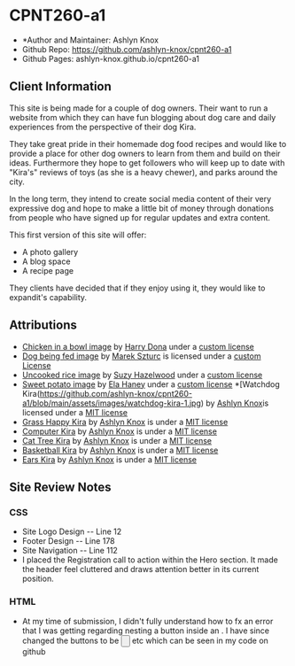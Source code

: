 # CPNT260-a1 

* *Author and Maintainer: Ashlyn Knox
* Github Repo: https://github.com/ashlyn-knox/cpnt260-a1
* Github Pages: ashlyn-knox.github.io/cpnt260-a1

## Client Information
This site is being made for a couple of dog owners. Their want to run a website from which they can have fun blogging about dog care and daily experiences from the perspective of their dog Kira.

They take great pride in their homemade dog food recipes and would like to provide a place for other dog owners to learn from them and build on their ideas. Furthermore they hope to get followers who will keep up to date with "Kira's" reviews of toys (as she is a heavy chewer), and parks around the city.

In the long term, they intend to create social media content of their very expressive dog and hope to make a little bit of money through donations from people who have signed up for regular updates and extra content.

This first version of this site will offer:
* A photo gallery
* A blog space
* A recipe page

They clients have decided that if they enjoy using it, they would like to expandit's capability.

## Attributions
* [Chicken in a bowl image](https://images.pexels.com/photos/2338407/pexels-photo-2338407.jpeg?cs=srgb&dl=pexels-harry-dona-2338407.jpg&fm=jpg) by [Harry Dona](https://www.pexels.com/@harry-dona) under a [custom license](https://www.pexels.com/license/)
* [Dog being fed image](https://images.unsplash.com/photo-1518213421517-a830ab67694c?ixid=MXwxMjA3fDB8MHxwaG90by1wYWdlfHx8fGVufDB8fHw%3D&ixlib=rb-1.2.1&auto=format&fit=crop&w=1350&q=80) by [Marek Szturc](https://unsplash.com/@marxgalla) is licensed under a [custom License](https://unsplash.com/license)
* [Uncooked rice image](https://images.pexels.com/photos/1306548/pexels-photo-1306548.jpeg?cs=srgb&dl=pexels-suzy-hazelwood-1306548.jpg&fm=jpg) by [Suzy Hazelwood](https://www.pexels.com/@suzyhazelwood) under a [custom license](https://www.pexels.com/license/)
* [Sweet potato image](https://images.pexels.com/photos/89247/pexels-photo-89247.png?auto=compress&cs=tinysrgb&dpr=2&h=650&w=940) by [Ela Haney](https://www.pexels.com/@ela-haney-18168) under a [custom license](https://www.pexels.com/license/)
*[Watchdog Kira(https://github.com/ashlyn-knox/cpnt260-a1/blob/main/assets/images/watchdog-kira-1.jpg) by [Ashlyn Knox](https://github.com/ashlyn-knox)is licensed under a [MIT license](https://mit-license.org/)
* [Grass Happy Kira](https://github.com/ashlyn-knox/cpnt260-a1/blob/main/assets/images/grass-happy-kira-3.jpg) by [Ashlyn Knox](https://github.com/ashlyn-knox) is under a [MIT license](https://mit-license.org)
* [Computer Kira](https://github.com/ashlyn-knox/cpnt260-a1/blob/main/assets/images/computer-kira-4.jpg) by [Ashlyn Knox](https://github.com/ashlyn-knox) is under a [MIT license](https://mit-license.org)
* [Cat Tree Kira](https://github.com/ashlyn-knox/cpnt260-a1/blob/main/assets/images/cat-tree-kira-3.jpg) by [Ashlyn Knox](https://github.com/ashlyn-knox) is under a [MIT license](https://mit-license.org)
* [Basketball Kira](https://github.com/ashlyn-knox/cpnt260-a1/blob/main/assets/images/basketball-kira-4.jpg) by [Ashlyn Knox](https://github.com/ashlyn-knox) is under a [MIT license](https://mit-license.org)
* [Ears Kira](https://github.com/ashlyn-knox/cpnt260-a1/blob/main/assets/images/ears-kira.jpg) by [Ashlyn Knox](https://github.com/ashlyn-knox) is under a [MIT license](https://mit-license.org)

## Site Review Notes

### CSS
* Site Logo Design -- Line 12
* Footer Design -- Line 178
* Site Navigation -- Line 112
 * I placed the Registration call to action within the Hero section. It made the header feel cluttered and draws attention better in its current position.

### HTML
* At my time of submission, I didn't fully understand how to fx an error that I was getting regarding nesting a button inside an <a>. I have since changed the buttons to be <input type=button> etc which can be seen in my code on github
